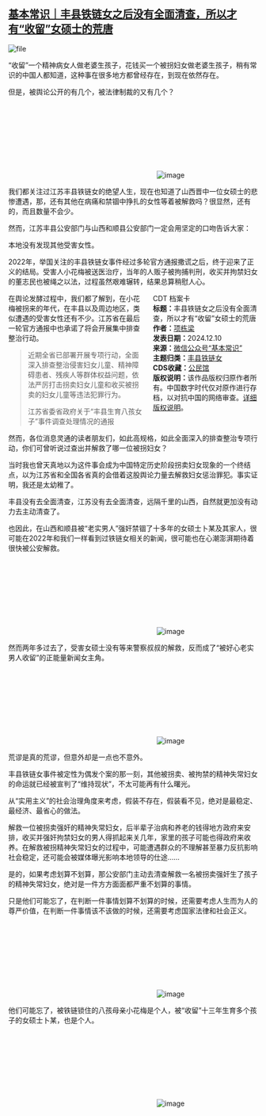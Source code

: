 <!--1733831197000-->
[基本常识｜丰县铁链女之后没有全面清查，所以才有“收留”女硕士的荒唐](https://chinadigitaltimes.net/chinese/713821.html)
------

<p><img decoding="async" src="https://chinadigitaltimes.net/chinese/files/2024/12/image-1733831016252.png" alt="file"></p><p>“收留”一个精神病女人做老婆生孩子，花钱买一个被拐妇女做老婆生孩子，稍有常识的中国人都知道，这种事在很多地方都曾经存在，到现在依然存在。</p><p>但是，被舆论公开的有几个，被法律制裁的又有几个？</p><p><img decoding="async" src="data:image/svg+xml,%3Csvg%20xmlns='http://www.w3.org/2000/svg'%20viewBox='0%200%200%200'%3E%3C/svg%3E" alt="image" data-lazy-src="https://chinadigitaltimes.net/chinese/files/2024/12/post-713821-675829591f0d4."><noscript><img decoding="async" src="https://chinadigitaltimes.net/chinese/files/2024/12/post-713821-675829591f0d4." alt="image"></noscript></p><p>我们都关注过江苏丰县铁链女的绝望人生，现在也知道了山西晋中一位女硕士的悲惨遭遇，那，还有其他在病痛和禁锢中挣扎的女性等着被解救吗？很显然，还有的，而且数量不会少。</p><p>然而，江苏丰县公安部门与山西和顺县公安部门一定会用坚定的口吻告诉大家：</p><p>本地没有发现其他受害女性。</p><p>2022年，举国关注的丰县铁链女事件经过多轮官方通报撒谎之后，终于迎来了正义的结局。受害人小花梅被送医治疗，当年的人贩子被拘捕判刑，收买并拘禁妇女的董志民也被绳之以法，过程虽然艰难辗转，结果总算稍慰人心。</p><div style="width:42%;float:right;padding-left:20px;"><div class="su-spoiler su-spoiler-style-fancy su-spoiler-icon-chevron-circle" data-scroll-offset="0" data-anchor-in-url="no"><div class="su-spoiler-title" tabindex="0" role="button"><span class="su-spoiler-icon"></span>CDT 档案卡</div><div class="su-spoiler-content su-u-clearfix su-u-trim"><strong>标题：</strong>丰县铁链女之后没有全面清查，所以才有“收留”女硕士的荒唐<br><strong>作者：</strong><a href="https://chinadigitaltimes.net/space/基本常识" target="_blank">项栋梁</a><br><strong>发表日期：</strong>2024.12.10<br><strong>来源：</strong><a href="https://web.archive.org/web/https://mp.weixin.qq.com/s/vL6SS4WMuMxjwpmwxCHLjw" target="_blank">微信公众号“基本常识”</a><br><strong>主题归类：</strong><a href="https://chinadigitaltimes.net/space/丰县铁链女" target="_blank">丰县铁链女</a><br><strong>CDS收藏：</strong><a href="https://chinadigitaltimes.net/space/%E5%85%AC%E6%B0%91%E9%A6%86" target="_blank" rel="noopener">公民馆</a><br><strong>版权说明：</strong>该作品版权归原作者所有。中国数字时代仅对原作进行存档，以对抗中国的网络审查。<a href="https://chinadigitaltimes.net/chinese/copyright">详细版权说明</a>。</div></div></div><p>在舆论发酵过程中，我们都了解到，在小花梅被拐来的年代，在丰县以及周边地区，类似遭遇的受害女性还有不少。江苏省在最后一轮官方通报中也承诺了将会开展集中排查整治行动。</p><blockquote><p>近期全省已部署开展专项行动，全面深入排查整治侵害妇女儿童、精神障碍患者、残疾人等群体权益问题，依法严厉打击拐卖妇女儿童和收买被拐卖的妇女儿童等违法犯罪行为。</p><p>江苏省委省政府关于“丰县生育八孩女子”事件调查处理情况的通报</p></blockquote><p>然而，各位消息灵通的读者朋友们，如此高规格，如此全面深入的排查整治专项行动，你们可曾听说过查出并解救了哪一位被拐妇女？</p><p>当时我也曾天真地以为这件事会成为中国特定历史阶段拐卖妇女现象的一个终结点，以为江苏省和全国各省真的会借着这股舆论力量去解救妇女惩治罪犯。事实证明，我还是太幼稚了。</p><p>丰县没有去全面清查，江苏没有去全面清查，远隔千里的山西，自然就更加没有动力去主动清查了。</p><p>也因此，在山西和顺县被“老实男人”强奸禁锢了十多年的女硕士卜某及其家人，很可能在2022年和我们一样看到过铁链女相关的新闻，很可能也在心潮澎湃期待着很快被公安解救。</p><p><img decoding="async" src="data:image/svg+xml,%3Csvg%20xmlns='http://www.w3.org/2000/svg'%20viewBox='0%200%200%200'%3E%3C/svg%3E" alt="image" data-lazy-src="https://chinadigitaltimes.net/chinese/files/2024/12/post-713821-675829592be84."><noscript><img decoding="async" src="https://chinadigitaltimes.net/chinese/files/2024/12/post-713821-675829592be84." alt="image"></noscript></p><p>然而两年多过去了，受害女硕士没有等来警察叔叔的解救，反而成了“被好心老实男人收留”的正能量新闻女主角。</p><p><img decoding="async" src="data:image/svg+xml,%3Csvg%20xmlns='http://www.w3.org/2000/svg'%20viewBox='0%200%200%200'%3E%3C/svg%3E" alt="image" data-lazy-src="https://chinadigitaltimes.net/chinese/files/2024/12/post-713821-67582959358a9."><noscript><img decoding="async" src="https://chinadigitaltimes.net/chinese/files/2024/12/post-713821-67582959358a9." alt="image"></noscript></p><p>荒谬是真的荒谬，但意外却是一点也不意外。</p><p>丰县铁链女事件被定性为偶发个案的那一刻，其他被拐卖、被拘禁的精神失常妇女的命运就已经被宣判了“维持现状”，不太可能再有什么曙光。</p><p>从“实用主义”的社会治理角度来考虑，假装不存在，假装看不见，绝对是最稳定、最经济、最省心的做法。</p><p>解救一位被拐卖强奸的精神失常妇女，后半辈子治病和养老的钱得地方政府来安排，收买并强奸拘禁妇女的男人得抓起来关几年，家里的孩子可能也得政府来收养。在解救被拐精神失常妇女的过程中，可能遭遇群众的不理解甚至暴力反抗影响社会稳定，还可能会被媒体曝光影响本地领导的仕途……</p><p>是的，如果考虑划算不划算，那公安部门主动去清查解救一名被拐卖强奸生了孩子的精神失常妇女，绝对是一件方方面面都严重不划算的事情。</p><p>只是他们可能忘了，在判断一件事情划算不划算的时候，还需要考虑人生而为人的尊严价值，在判断一件事情该不该做的时候，还需要考虑国家法律和社会正义。</p><p><img decoding="async" src="data:image/svg+xml,%3Csvg%20xmlns='http://www.w3.org/2000/svg'%20viewBox='0%200%200%200'%3E%3C/svg%3E" alt="image" data-lazy-src="https://chinadigitaltimes.net/chinese/files/2024/12/post-713821-675829593d01b."><noscript><img decoding="async" src="https://chinadigitaltimes.net/chinese/files/2024/12/post-713821-675829593d01b." alt="image"></noscript></p><p>他们可能忘了，被铁链锁住的八孩母亲小花梅是个人，被“收留”十三年生育多个孩子的女硕士卜某，也是个人。</p><p><img decoding="async" src="data:image/svg+xml,%3Csvg%20xmlns='http://www.w3.org/2000/svg'%20viewBox='0%200%200%200'%3E%3C/svg%3E" alt="image" data-lazy-src="https://chinadigitaltimes.net/chinese/files/2024/12/post-713821-67582959475fb."><noscript><img decoding="async" src="https://chinadigitaltimes.net/chinese/files/2024/12/post-713821-67582959475fb." alt="image"></noscript></p><div class="addtoany_share_save_container addtoany_content addtoany_content_bottom"><div class="a2a_kit a2a_kit_size_32 addtoany_list" data-a2a-url="https://chinadigitaltimes.net/chinese/713821.html" data-a2a-title="基本常识｜丰县铁链女之后没有全面清查，所以才有“收留”女硕士的荒唐"><a class="a2a_button_facebook" href="https://www.addtoany.com/add_to/facebook?linkurl=https%3A%2F%2Fchinadigitaltimes.net%2Fchinese%2F713821.html&amp;linkname=%E5%9F%BA%E6%9C%AC%E5%B8%B8%E8%AF%86%EF%BD%9C%E4%B8%B0%E5%8E%BF%E9%93%81%E9%93%BE%E5%A5%B3%E4%B9%8B%E5%90%8E%E6%B2%A1%E6%9C%89%E5%85%A8%E9%9D%A2%E6%B8%85%E6%9F%A5%EF%BC%8C%E6%89%80%E4%BB%A5%E6%89%8D%E6%9C%89%E2%80%9C%E6%94%B6%E7%95%99%E2%80%9D%E5%A5%B3%E7%A1%95%E5%A3%AB%E7%9A%84%E8%8D%92%E5%94%90" title="Facebook" rel="nofollow noopener" target="_blank"></a><a class="a2a_button_twitter" href="https://www.addtoany.com/add_to/twitter?linkurl=https%3A%2F%2Fchinadigitaltimes.net%2Fchinese%2F713821.html&amp;linkname=%E5%9F%BA%E6%9C%AC%E5%B8%B8%E8%AF%86%EF%BD%9C%E4%B8%B0%E5%8E%BF%E9%93%81%E9%93%BE%E5%A5%B3%E4%B9%8B%E5%90%8E%E6%B2%A1%E6%9C%89%E5%85%A8%E9%9D%A2%E6%B8%85%E6%9F%A5%EF%BC%8C%E6%89%80%E4%BB%A5%E6%89%8D%E6%9C%89%E2%80%9C%E6%94%B6%E7%95%99%E2%80%9D%E5%A5%B3%E7%A1%95%E5%A3%AB%E7%9A%84%E8%8D%92%E5%94%90" title="Twitter" rel="nofollow noopener" target="_blank"></a><a class="a2a_button_telegram" href="https://www.addtoany.com/add_to/telegram?linkurl=https%3A%2F%2Fchinadigitaltimes.net%2Fchinese%2F713821.html&amp;linkname=%E5%9F%BA%E6%9C%AC%E5%B8%B8%E8%AF%86%EF%BD%9C%E4%B8%B0%E5%8E%BF%E9%93%81%E9%93%BE%E5%A5%B3%E4%B9%8B%E5%90%8E%E6%B2%A1%E6%9C%89%E5%85%A8%E9%9D%A2%E6%B8%85%E6%9F%A5%EF%BC%8C%E6%89%80%E4%BB%A5%E6%89%8D%E6%9C%89%E2%80%9C%E6%94%B6%E7%95%99%E2%80%9D%E5%A5%B3%E7%A1%95%E5%A3%AB%E7%9A%84%E8%8D%92%E5%94%90" title="Telegram" rel="nofollow noopener" target="_blank"></a><a class="a2a_button_reddit" href="https://www.addtoany.com/add_to/reddit?linkurl=https%3A%2F%2Fchinadigitaltimes.net%2Fchinese%2F713821.html&amp;linkname=%E5%9F%BA%E6%9C%AC%E5%B8%B8%E8%AF%86%EF%BD%9C%E4%B8%B0%E5%8E%BF%E9%93%81%E9%93%BE%E5%A5%B3%E4%B9%8B%E5%90%8E%E6%B2%A1%E6%9C%89%E5%85%A8%E9%9D%A2%E6%B8%85%E6%9F%A5%EF%BC%8C%E6%89%80%E4%BB%A5%E6%89%8D%E6%9C%89%E2%80%9C%E6%94%B6%E7%95%99%E2%80%9D%E5%A5%B3%E7%A1%95%E5%A3%AB%E7%9A%84%E8%8D%92%E5%94%90" title="Reddit" rel="nofollow noopener" target="_blank"></a><a class="a2a_button_whatsapp" href="https://www.addtoany.com/add_to/whatsapp?linkurl=https%3A%2F%2Fchinadigitaltimes.net%2Fchinese%2F713821.html&amp;linkname=%E5%9F%BA%E6%9C%AC%E5%B8%B8%E8%AF%86%EF%BD%9C%E4%B8%B0%E5%8E%BF%E9%93%81%E9%93%BE%E5%A5%B3%E4%B9%8B%E5%90%8E%E6%B2%A1%E6%9C%89%E5%85%A8%E9%9D%A2%E6%B8%85%E6%9F%A5%EF%BC%8C%E6%89%80%E4%BB%A5%E6%89%8D%E6%9C%89%E2%80%9C%E6%94%B6%E7%95%99%E2%80%9D%E5%A5%B3%E7%A1%95%E5%A3%AB%E7%9A%84%E8%8D%92%E5%94%90" title="WhatsApp" rel="nofollow noopener" target="_blank"></a><a class="a2a_button_email" href="https://www.addtoany.com/add_to/email?linkurl=https%3A%2F%2Fchinadigitaltimes.net%2Fchinese%2F713821.html&amp;linkname=%E5%9F%BA%E6%9C%AC%E5%B8%B8%E8%AF%86%EF%BD%9C%E4%B8%B0%E5%8E%BF%E9%93%81%E9%93%BE%E5%A5%B3%E4%B9%8B%E5%90%8E%E6%B2%A1%E6%9C%89%E5%85%A8%E9%9D%A2%E6%B8%85%E6%9F%A5%EF%BC%8C%E6%89%80%E4%BB%A5%E6%89%8D%E6%9C%89%E2%80%9C%E6%94%B6%E7%95%99%E2%80%9D%E5%A5%B3%E7%A1%95%E5%A3%AB%E7%9A%84%E8%8D%92%E5%94%90" title="Email" rel="nofollow noopener" target="_blank"></a><a class="a2a_button_copy_link" href="https://www.addtoany.com/add_to/copy_link?linkurl=https%3A%2F%2Fchinadigitaltimes.net%2Fchinese%2F713821.html&amp;linkname=%E5%9F%BA%E6%9C%AC%E5%B8%B8%E8%AF%86%EF%BD%9C%E4%B8%B0%E5%8E%BF%E9%93%81%E9%93%BE%E5%A5%B3%E4%B9%8B%E5%90%8E%E6%B2%A1%E6%9C%89%E5%85%A8%E9%9D%A2%E6%B8%85%E6%9F%A5%EF%BC%8C%E6%89%80%E4%BB%A5%E6%89%8D%E6%9C%89%E2%80%9C%E6%94%B6%E7%95%99%E2%80%9D%E5%A5%B3%E7%A1%95%E5%A3%AB%E7%9A%84%E8%8D%92%E5%94%90" title="Copy Link" rel="nofollow noopener" target="_blank"></a><a class="a2a_dd addtoany_share_save addtoany_share" href="https://www.addtoany.com/share"></a></div></div>
